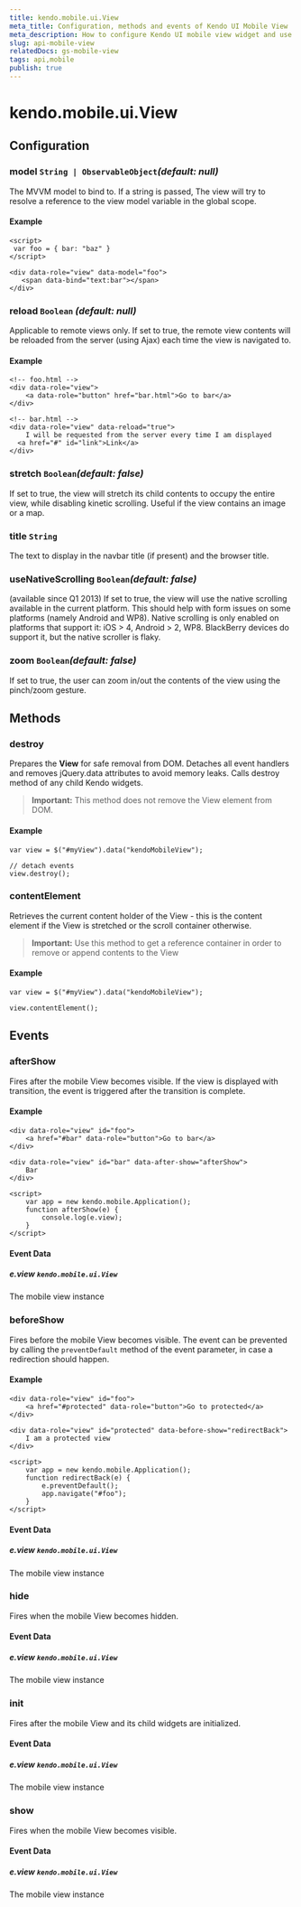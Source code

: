 ```yaml
---
title: kendo.mobile.ui.View
meta_title: Configuration, methods and events of Kendo UI Mobile View
meta_description: How to configure Kendo UI mobile view widget and use events to create highly interactive mobile applications.
slug: api-mobile-view
relatedDocs: gs-mobile-view
tags: api,mobile
publish: true
---
```


# kendo.mobile.ui.View

## Configuration

### model `String | ObservableObject`*(default: null)*

The MVVM model to bind to. If a string is passed, The view will try to resolve a reference to the view model variable in the global scope.

#### Example

    <script>
     var foo = { bar: "baz" }
    </script>

    <div data-role="view" data-model="foo">
       <span data-bind="text:bar"></span>
    </div>

### reload `Boolean` *(default: null)*

Applicable to remote views only. If set to true, the remote view contents will be reloaded from the server (using Ajax) each time the view is navigated to.

#### Example

    <!-- foo.html -->
    <div data-role="view">
        <a data-role="button" href="bar.html">Go to bar</a>
    </div>

    <!-- bar.html -->
    <div data-role="view" data-reload="true">
        I will be requested from the server every time I am displayed
      <a href="#" id="link">Link</a>
    </div>

### stretch `Boolean`*(default: false)*

If set to true, the view will stretch its child contents to occupy the entire view, while disabling kinetic scrolling.
Useful if the view contains an image or a map.

### title `String`

The text to display in the navbar title (if present) and the browser title.

### useNativeScrolling `Boolean`*(default: false)*

(available since Q1 2013)
If set to true, the view will use the native scrolling available in the current platform. This should help with form issues on some platforms (namely Android and WP8).
Native scrolling is only enabled on platforms that support it: iOS > 4, Android > 2, WP8. BlackBerry devices do support it, but the native scroller is flaky.

### zoom `Boolean`*(default: false)*

If set to true, the user can zoom in/out the contents of the view using the pinch/zoom gesture.

## Methods

### destroy
Prepares the **View** for safe removal from DOM. Detaches all event handlers and removes jQuery.data attributes to avoid memory leaks. Calls destroy method of any child Kendo widgets.

> **Important:** This method does not remove the View element from DOM.

#### Example

    var view = $("#myView").data("kendoMobileView");

    // detach events
    view.destroy();

### contentElement
Retrieves the current content holder of the View - this is the content element if the View is stretched or the scroll container otherwise.

> **Important:** Use this method to get a reference container in order to remove or append contents to the View

#### Example

    var view = $("#myView").data("kendoMobileView");

    view.contentElement();

## Events

### afterShow

Fires after the mobile View becomes visible. If the view is displayed with transition, the event is triggered after the transition is complete.

#### Example

    <div data-role="view" id="foo">
        <a href="#bar" data-role="button">Go to bar</a>
    </div>

    <div data-role="view" id="bar" data-after-show="afterShow">
        Bar
    </div>

    <script>
        var app = new kendo.mobile.Application();
        function afterShow(e) {
            console.log(e.view);
        }
    </script>

#### Event Data

##### e.view `kendo.mobile.ui.View`

The mobile view instance

### beforeShow

Fires before the mobile View becomes visible. The event can be prevented by calling the `preventDefault` method of the event parameter, in case a redirection should happen.

#### Example

    <div data-role="view" id="foo">
        <a href="#protected" data-role="button">Go to protected</a>
    </div>

    <div data-role="view" id="protected" data-before-show="redirectBack">
        I am a protected view
    </div>

    <script>
        var app = new kendo.mobile.Application();
        function redirectBack(e) {
            e.preventDefault();
            app.navigate("#foo");
        }
    </script>

#### Event Data

##### e.view `kendo.mobile.ui.View`

The mobile view instance

### hide

Fires when the mobile View becomes hidden.

#### Event Data

##### e.view `kendo.mobile.ui.View`

The mobile view instance

### init

Fires after the mobile View and its child widgets are initialized.

#### Event Data

##### e.view `kendo.mobile.ui.View`

The mobile view instance

### show

Fires when the mobile View becomes visible.

#### Event Data

##### e.view `kendo.mobile.ui.View`

The mobile view instance
